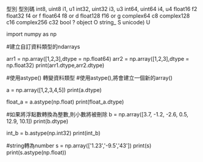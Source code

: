 型別	      型別碼
int8,       uint8	i1, u1
int32,      uint32	i3, u3
int64,      uint64	i4, u4
float16	    f2
float32	    f4 or f
float64	    f8 or d
float128	  f16 or g
complex64	  c8
complex128	c16
complex256	c32
bool	      ?
object	    O
string_	    S
unicode)	  U

import numpy as np

#建立自訂資料類型的ndarrays

arr1 = np.array([1,2,3],dtype = np.float64)
arr2 = np.array([1,2,3],dtype = np.float32)
print(arr1.dtype,arr2.dtype)

#使用astype() 轉變資料類型
#使用astype(),將會建立一個新的array()

a = np.array([1,2,3,4,5])
print(a.dtype)

float_a = a.astype(np.float)
print(float_a.dtype)

#如果將浮點數轉換為整數,則小數將被刪除
b = np.array([3.7, -1.2, -2.6, 0.5, 12.9, 10.1])
print(b.dtype)

int_b = b.astype(np.int32)
print(int_b)

#string轉為number
s = np.array(['1.23','-9.5','43'])
print(s)
print(s.astype(np.float))
